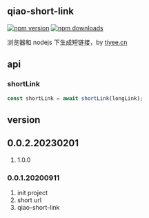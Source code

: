 ## qiao-short-link

[![npm version](https://img.shields.io/npm/v/qiao-short-link.svg?style=flat-square)](https://www.npmjs.org/package/qiao-short-link)
[![npm downloads](https://img.shields.io/npm/dm/qiao-short-link.svg?style=flat-square)](https://npm-stat.com/charts.html?package=qiao-short-link)

浏览器和 nodejs 下生成短链接，by [tiyee.cn](https://tiyee.cn)

## api

### shortLink

```javascript
const shortLink = await shortLink(longLink);
```

## version

## 0.0.2.20230201

1. 1.0.0

### 0.0.1.20200911

1. init project
2. short url
3. qiao-short-link
